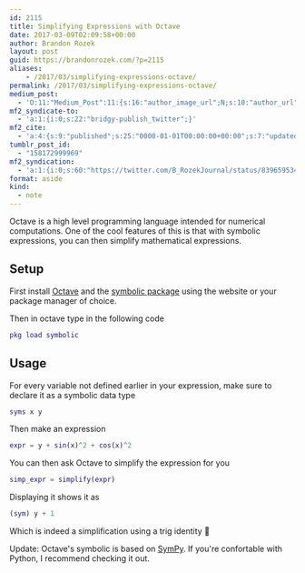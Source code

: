 ```yaml
---
id: 2115
title: Simplifying Expressions with Octave
date: 2017-03-09T02:09:58+00:00
author: Brandon Rozek
layout: post
guid: https://brandonrozek.com/?p=2115
aliases:
    - /2017/03/simplifying-expressions-octave/
permalink: /2017/03/simplifying-expressions-octave/
medium_post:
  - 'O:11:"Medium_Post":11:{s:16:"author_image_url";N;s:10:"author_url";N;s:11:"byline_name";N;s:12:"byline_email";N;s:10:"cross_link";N;s:2:"id";N;s:21:"follower_notification";N;s:7:"license";N;s:14:"publication_id";N;s:6:"status";N;s:3:"url";N;}'
mf2_syndicate-to:
  - 'a:1:{i:0;s:22:"bridgy-publish_twitter";}'
mf2_cite:
  - 'a:4:{s:9:"published";s:25:"0000-01-01T00:00:00+00:00";s:7:"updated";s:25:"0000-01-01T00:00:00+00:00";s:8:"category";a:1:{i:0;s:0:"";}s:6:"author";a:0:{}}'
tumblr_post_id:
  - "158172999969"
mf2_syndication:
  - 'a:1:{i:0;s:60:"https://twitter.com/B_RozekJournal/status/839659534146801665";}'
format: aside
kind:
  - note
---
```

Octave is a high level programming language intended for numerical computations. One of the cool features of this is that with symbolic expressions, you can then simplify mathematical expressions.

<!--more-->

## Setup

First install [Octave](https://www.gnu.org/software/octave/) and the [symbolic package](https://octave.sourceforge.io/symbolic/) using the website or your package manager of choice.

Then in octave type in the following code

```MATLAB
pkg load symbolic
```


## Usage

For every variable not defined earlier in your expression, make sure to declare it as a symbolic data type

```MATLAB
syms x y
```

Then make an expression

```MATLAB
expr = y + sin(x)^2 + cos(x)^2
```

You can then ask Octave to simplify the expression for you

```MATLAB
simp_expr = simplify(expr)
```

Displaying it shows it as

```MATLAB
(sym) y + 1
```

Which is indeed a simplification using a trig identity 🙂

Update: Octave's symbolic is based on [SymPy](https://www.sympy.org/en/index.html). If you're confortable with Python, I recommend checking it out.
